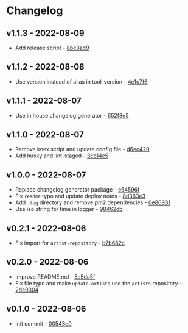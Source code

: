 # Changelog

## v1.1.3 - 2022-08-09

- Add release script - [8be3ad9](https://github.com/M4RC3L05/music-follower/commit/8be3ad9bdd0f6915e0d2c63e242471c2af52c7d5)

## v1.1.2 - 2022-08-08

- Use version instead of alias in tool-version - [4e1c7f6](https://github.com/M4RC3L05/music-follower/commit/4e1c7f6b385041cb806c0d5efcbb03caa3cee8f0)

## v1.1.1 - 2022-08-07

- Use in house changelog generator - [652f8e5](https://github.com/M4RC3L05/music-follower/commit/652f8e5257b7a75b6f40d5387bd9d47a007d836b)

## v1.1.0 - 2022-08-07

- Remove knex script and update config file - [d6ec420](https://github.com/M4RC3L05/music-follower/commit/d6ec4204af294e34e0884520d681a358418f7c36)
- Add husky and lint-staged - [3cb14c5](https://github.com/M4RC3L05/music-follower/commit/3cb14c5df3357e5edb06f2fe61c536075c57fa24)

## v1.0.0 - 2022-08-07

- Replace changelog generator package - [e54596f](https://github.com/M4RC3L05/music-follower/commit/e54596f843f5f4a9297ba029a8399f1f90560ed3)
- Fix `readme` typo and update deploy notes - [8d363e3](https://github.com/M4RC3L05/music-follower/commit/8d363e3bef158206f090825a5b7eeea36b9c454b)
- Add `.log` directory and remove pm2 dependencies - [0e86931](https://github.com/M4RC3L05/music-follower/commit/0e86931d62cd7b7ca6e1f2ac6fe3331e5f42c7fc)
- Use iso string for time in logger - [98462cb](https://github.com/M4RC3L05/music-follower/commit/98462cb5b024dff98e73a2d709b526bea577095f)

## v0.2.1 - 2022-08-06

- Fix import for `artist-repository` - [b7b682c](https://github.com/M4RC3L05/music-follower/commit/b7b682c09f30ce695db50f53c2c4742ecdff199f)

## v0.2.0 - 2022-08-06

- Improve README.md - [5c5da5f](https://github.com/M4RC3L05/music-follower/commit/5c5da5fafbebf4af541a9a14a792855ed6652c67)
- Fix file typo and make `update-artists` use the `artists` repository - [2dc0304](https://github.com/M4RC3L05/music-follower/commit/2dc03044c7caaff761a15c41d9366cf04a65c58d)

## v0.1.0 - 2022-08-06

- Init commit - [00543e0](https://github.com/M4RC3L05/music-follower/commit/00543e0ba64d4d4329829206c7dc3b2cd68cc682)
